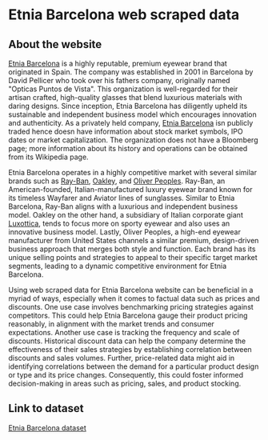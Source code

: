 # Etnia Barcelona web scraped data 

## About the website

[Etnia Barcelona](https://www.etniabarcelona.com/) is a highly reputable, premium eyewear brand that originated in Spain. The company was established in 2001 in Barcelona by David Pellicer who took over his fathers company, originally named "Opticas Puntos de Vista". This organization is well-regarded for their artisan crafted, high-quality glasses that blend luxurious materials with daring designs. Since inception, Etnia Barcelona has diligently upheld its sustainable and independent business model which encourages innovation and authenticity. As a privately held company, [Etnia Barcelona](https://en.wikipedia.org/wiki/Etnia_Barcelona) isn	 publicly traded hence doesn	 have information about stock market symbols, IPO dates or market capitalization. The organization does not have a Bloomberg page; more information about its history and operations can be obtained from its Wikipedia page.

Etnia Barcelona operates in a highly competitive market with several similar brands such as [Ray-Ban](https://www.ray-ban.com/), [Oakley](https://www.oakley.com/), and [Oliver Peoples](https://www.oliverpeoples.com/). Ray-Ban, an American-founded, Italian-manufactured luxury eyewear brand known for its timeless Wayfarer and Aviator lines of sunglasses. Similar to Etnia Barcelona, Ray-Ban aligns with a luxurious and independent business model. Oakley on the other hand, a subsidiary of Italian corporate giant [Luxottica](https://en.wikipedia.org/wiki/Luxottica), tends to focus more on sporty eyewear and also uses an innovative business model. Lastly, Oliver Peoples, a high-end eyewear manufacturer from United States channels a similar premium, design-driven business approach that merges both style and function. Each brand has its unique selling points and strategies to appeal to their specific target market segments, leading to a dynamic competitive environment for Etnia Barcelona.

Using web scraped data for Etnia Barcelona website can be beneficial in a myriad of ways, especially when it comes to factual data such as prices and discounts. One use case involves benchmarking pricing strategies against competitors. This could help Etnia Barcelona gauge their product pricing reasonably, in alignment with the market trends and consumer expectations. Another use case is tracking the frequency and scale of discounts. Historical discount data can help the company determine the effectiveness of their sales strategies by establishing correlation between discounts and sales volumes. Further, price-related data might aid in identifying correlations between the demand for a particular product design or type and its price changes. Consequently, this could foster informed decision-making in areas such as pricing, sales, and product stocking.


## Link to **dataset**

[Etnia Barcelona dataset](https://www.databoutique.com/buy-data-list-subset/Etnia%20Barcelona%20web%20scraped%20data/r/rectugXwwo29X6eDb)
